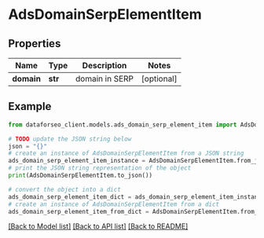 # AdsDomainSerpElementItem


## Properties

Name | Type | Description | Notes
------------ | ------------- | ------------- | -------------
**domain** | **str** | domain in SERP | [optional] 

## Example

```python
from dataforseo_client.models.ads_domain_serp_element_item import AdsDomainSerpElementItem

# TODO update the JSON string below
json = "{}"
# create an instance of AdsDomainSerpElementItem from a JSON string
ads_domain_serp_element_item_instance = AdsDomainSerpElementItem.from_json(json)
# print the JSON string representation of the object
print(AdsDomainSerpElementItem.to_json())

# convert the object into a dict
ads_domain_serp_element_item_dict = ads_domain_serp_element_item_instance.to_dict()
# create an instance of AdsDomainSerpElementItem from a dict
ads_domain_serp_element_item_from_dict = AdsDomainSerpElementItem.from_dict(ads_domain_serp_element_item_dict)
```
[[Back to Model list]](../README.md#documentation-for-models) [[Back to API list]](../README.md#documentation-for-api-endpoints) [[Back to README]](../README.md)


